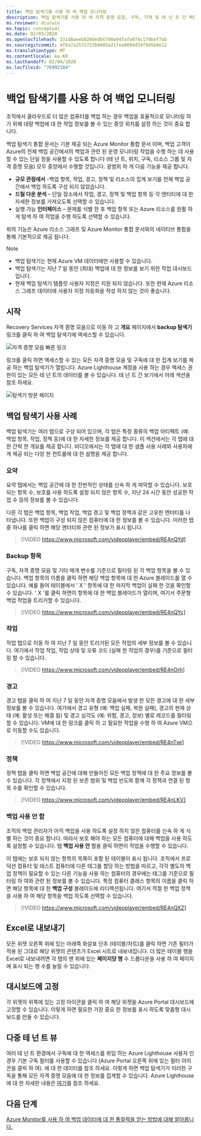 ```yaml
---
title: 백업 탐색기를 사용 하 여 백업 모니터링
description: 백업 탐색기를 사용 하 여 자격 증명 모음, 구독, 지역 및 테 넌 트 간 백업에 대 한 실시간 모니터링을 수행 하는 방법을 설명 하는 문서입니다.
ms.reviewer: dcurwin
ms.topic: conceptual
ms.date: 02/03/2020
ms.openlocfilehash: 331d8aeeb828dedb6700a94fafa074c179bef7ab
ms.sourcegitcommit: 4f6a7a2572723b0405a21fea0894d34f9d5b8e12
ms.translationtype: MT
ms.contentlocale: ko-KR
ms.lasthandoff: 02/04/2020
ms.locfileid: "76992184"
---
```

# <a name="monitor-your-backups-with-backup-explorer"></a>백업 탐색기를 사용 하 여 백업 모니터링

조직에서 클라우드로 더 많은 컴퓨터를 백업 하는 경우 백업을 효율적으로 모니터링 하기 위해 대량 백업에 대 한 작업 정보를 볼 수 있는 중앙 위치를 설정 하는 것이 중요 합니다.

백업 탐색기 통합 문서는 기본 제공 되는 Azure Monitor 통합 문서 이며, 백업 고객이 Azure의 전체 백업 공간에서의 백업과 관련 된 운영 모니터링 작업을 수행 하는 데 사용할 수 있는 단일 창을 사용할 수 있도록 합니다 (테 넌 트, 위치, 구독, 리소스 그룹 및 자격 증명 모음) 모두 중앙에서 수행할 것입니다. 광범위 하 게 다음 기능을 제공 합니다.

* **규모 관점에서** -백업 항목, 작업, 경고, 정책 및 리소스의 집계 보기를 전체 백업 공간에서 백업 하도록 구성 되지 않았습니다. 
* **드릴 다운 분석** – 단일 장소에서 작업, 경고, 정책 및 백업 항목 등 각 엔터티에 대 한 자세한 정보를 가져오도록 선택할 수 있습니다.
* 실행 가능 **인터페이스** – 문제를 식별 한 후 백업 항목 또는 Azure 리소스를 원활 하 게 탐색 하 여 작업을 수행 하도록 선택할 수 있습니다.

위의 기능은 Azure 리소스 그래프 및 Azure Monitor 통합 문서와의 네이티브 통합을 통해 기본적으로 제공 됩니다.

> [!NOTE]
> * 백업 탐색기는 현재 Azure VM 데이터에만 사용할 수 있습니다.
> * 백업 탐색기는 지난 7 일 동안 (최대) 백업에 대 한 정보를 보기 위한 작업 대시보드입니다.
> * 현재 백업 탐색기 템플릿 사용자 지정은 지원 되지 않습니다. 또한 현재 Azure 리소스 그래프 데이터에 사용자 지정 자동화을 작성 하지 않는 것이 좋습니다.

## <a name="getting-started"></a>시작

Recovery Services 자격 증명 모음으로 이동 하 고 **개요** 페이지에서 **backup 탐색기** 링크를 클릭 하 여 백업 탐색기에 액세스할 수 있습니다.

![자격 증명 모음 빠른 링크](media/backup-azure-monitor-with-backup-explorer/vault-quick-link.png)

링크를 클릭 하면 액세스할 수 있는 모든 자격 증명 모음 및 구독에 대 한 집계 보기를 제공 하는 백업 탐색기가 열립니다. Azure Lighthouse 계정을 사용 하는 경우 액세스 권한이 있는 모든 테 넌 트의 데이터를 볼 수 있습니다. 테 넌 트 간 보기에서 아래 섹션을 참조 하세요.

![탐색기 방문 페이지](media/backup-azure-monitor-with-backup-explorer/explorer-landing-page.png)

## <a name="backup-explorer-use-cases"></a>백업 탐색기 사용 사례

백업 탐색기는 여러 탭으로 구성 되어 있으며, 각 탭은 특정 종류의 백업 아티팩트 (예: 백업 항목, 작업, 정책 등)에 대 한 자세한 정보를 제공 합니다. 이 섹션에서는 각 탭에 대 한 간략 한 개요를 제공 합니다. 비디오에서는 각 탭에 대 한 샘플 사용 사례와 사용자에 게 제공 되는 다양 한 컨트롤에 대 한 설명을 제공 합니다.

### <a name="summary"></a>요약

요약 탭에서는 백업 공간에 대 한 전반적인 상태를 신속 하 게 파악할 수 있습니다. 보호 되는 항목 수, 보호를 사용 하도록 설정 되지 않은 항목 수, 지난 24 시간 동안 성공한 작업 수 등의 정보를 볼 수 있습니다. 

다른 각 탭은 백업 항목, 백업 작업, 백업 경고 및 백업 정책과 같은 고유한 엔터티를 나타냅니다. 또한 백업이 구성 되지 않은 컴퓨터에 대 한 정보를 볼 수 있습니다. 이러한 탭 중 하나를 클릭 하면 해당 엔터티와 관련 된 정보가 표시 됩니다.

> [!VIDEO https://www.microsoft.com/videoplayer/embed/RE4nQYd]

### <a name="backup-items"></a>Backup 항목

구독, 자격 증명 모음 및 기타 매개 변수를 기준으로 필터링 된 각 백업 항목을 볼 수 있습니다. 백업 항목의 이름을 클릭 하면 해당 백업 항목에 대 한 Azure 블레이드를 열 수 있습니다. 예를 들어 테이블에서 ' X ' 항목에 대 한 마지막 백업이 실패 한 것을 확인할 수 있습니다. ' X '를 클릭 하면이 항목에 대 한 백업 블레이드가 열리며, 여기서 주문형 백업 작업을 트리거할 수 있습니다.

> [!VIDEO https://www.microsoft.com/videoplayer/embed/RE4nQYc]

### <a name="jobs"></a>작업

작업 탭으로 이동 하 여 지난 7 일 동안 트리거된 모든 작업의 세부 정보를 볼 수 있습니다. 여기에서 작업 작업, 작업 상태 및 오류 코드 (실패 한 작업의 경우)를 기준으로 필터링 할 수 있습니다.

> [!VIDEO https://www.microsoft.com/videoplayer/embed/RE4nOrh]

### <a name="alerts"></a>경고

경고 탭을 클릭 하 여 지난 7 일 동안 자격 증명 모음에서 발생 한 모든 경고에 대 한 세부 정보를 볼 수 있습니다. 여기에서 경고 유형 (예: 백업 실패, 복원 실패), 경고의 현재 상태 (예: 활성 또는 해결 됨) 및 경고 심각도 (예: 위험, 경고, 정보) 별로 레코드를 필터링 할 수 있습니다. VM에 대 한 링크를 클릭 하 고 필요한 작업을 수행 하 여 Azure VM으로 이동할 수도 있습니다.

> [!VIDEO https://www.microsoft.com/videoplayer/embed/RE4nTxe]

### <a name="policies"></a>정책

정책 탭을 클릭 하면 백업 공간에 대해 만들어진 모든 백업 정책에 대 한 주요 정보를 볼 수 있습니다. 각 정책에서 지정 된 보존 범위 및 백업 빈도와 함께 각 정책과 연결 된 항목 수를 확인할 수 있습니다.

> [!VIDEO https://www.microsoft.com/videoplayer/embed/RE4nLKV]

### <a name="backup-not-enabled"></a>백업 사용 안 함

조직의 백업 관리자가 아직 백업을 사용 하도록 설정 하지 않은 컴퓨터를 신속 하 게 식별 하는 것이 중요 합니다. 따라서 보호 해야 하는 모든 컴퓨터에 대해 백업을 사용 하도록 설정할 수 있습니다. 탭 **백업 사용 안** 함을 클릭 하면이 작업을 수행할 수 있습니다.

이 탭에는 보호 되지 않는 항목의 목록이 포함 된 테이블이 표시 됩니다. 조직에서 프로덕션 컴퓨터 및 테스트 컴퓨터에 다른 태그를 할당 하는 방법을 따르고, 각각 별도의 백업 정책이 필요할 수 있는 다른 기능을 사용 하는 컴퓨터의 경우에는 태그를 기준으로 필터링 하 여와 관련 된 정보를 볼 수 있습니다. 특정 컴퓨터 클래스 항목의 이름을 클릭 하면 해당 항목에 대 한 **백업 구성** 블레이드에 리디렉션됩니다. 여기서 적절 한 백업 정책을 사용 하 여 해당 항목을 백업 하도록 선택할 수 있습니다.

> [!VIDEO https://www.microsoft.com/videoplayer/embed/RE4nQXZ]

## <a name="exporting-to-excel"></a>Excel로 내보내기

모든 위젯 오른쪽 위에 있는 아래쪽 화살표 단추 (테이블/차트)를 클릭 하면 기존 필터가 적용 된 그대로 해당 위젯의 콘텐츠가 Excel 시트로 내보내집니다. 더 많은 테이블 행을 Excel로 내보내려면 각 탭의 맨 위에 있는 **페이지당 행** 수 드롭다운을 사용 하 여 페이지에 표시 되는 행 수를 늘릴 수 있습니다.

## <a name="pinning-to-dashboard"></a>대시보드에 고정

각 위젯의 위쪽에 있는 고정 아이콘을 클릭 하 여 해당 위젯을 Azure Portal 대시보드에 고정할 수 있습니다. 이렇게 하면 필요한 가장 중요 한 정보를 표시 하도록 맞춤형 대시보드를 만들 수 있습니다.

## <a name="cross-tenant-views"></a>다중 테 넌 트 뷰

여러 테 넌 트 환경에서 구독에 대 한 액세스를 위임 하는 Azure Lighthouse 사용자 인 경우 기본 구독 필터를 사용할 수 있습니다 (Azure Portal 오른쪽 위에 있는 필터 아이콘을 클릭 하 여). 에 대 한 데이터를 참조 하세요. 이렇게 하면 백업 탐색기가 이러한 구독을 통해 모든 자격 증명 모음에 대 한 정보를 집계할 수 있습니다. Azure Lighthouse에 대 한 자세한 내용은 [여기](https://docs.microsoft.com/azure/lighthouse/overview)를 참조 하세요.

## <a name="next-steps"></a>다음 단계

[Azure Monitor를 사용 하 여 백업 데이터에 대 한 통찰력을 얻는 방법에 대해 알아봅니다.](https://docs.microsoft.com/azure/backup/backup-azure-monitoring-use-azuremonitor)